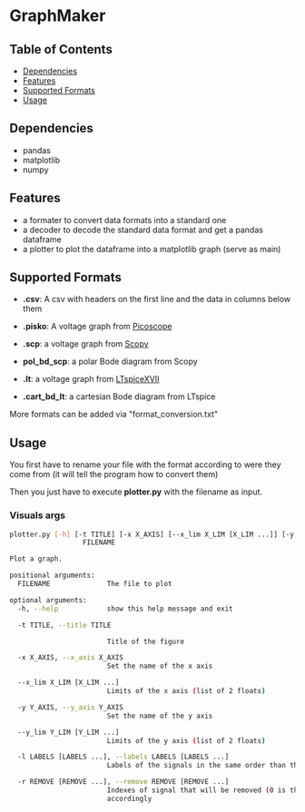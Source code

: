 # GraphMaker

## Table of Contents
* [Dependencies](#dependencies)
* [Features](#features)
* [Supported Formats](#supported-formats)
* [Usage](#usage)

## Dependencies
* pandas
* matplotlib
* numpy

## Features
* a formater to convert data formats into a standard one
* a decoder to decode the standard data format and get a pandas dataframe
* a plotter to plot the dataframe into a matplotlib graph (serve as main)

## Supported Formats
* **.csv**: A csv with headers on the first line and the data in columns below them

* **.pisko**: A voltage graph from [Picoscope](https://www.picotech.com/downloads)

* **.scp**: a voltage graph from [Scopy](https://wiki.analog.com/university/tools/m2k/scopy)
* **pol_bd_scp**: a polar Bode diagram from Scopy

* **.lt**: a voltage graph from [LTspiceXVII](https://www.analog.com/en/design-center/design-tools-and-calculators/ltspice-simulator.html)
* **.cart_bd_lt**: a cartesian Bode diagram from LTspice

More formats can be added via "format_conversion.txt"

## Usage
You first have to rename your file with the format according to were they come from (it will tell the program how to convert them)

Then you just have to execute **plotter.py** with the filename as input.

### Visuals args 
```bash
plotter.py [-h] [-t TITLE] [-x X_AXIS] [--x_lim X_LIM [X_LIM ...]] [-y Y_AXIS] [--y_lim Y_LIM [Y_LIM ...]] [-l LABELS [LABELS ...]] [-r REMOVE [REMOVE ...]]
                  FILENAME

Plot a graph.

positional arguments:
  FILENAME              The file to plot

optional arguments:
  -h, --help            show this help message and exit

  -t TITLE, --title TITLE

                        Title of the figure

  -x X_AXIS, --x_axis X_AXIS
                        Set the name of the x axis

  --x_lim X_LIM [X_LIM ...]
                        Limits of the x axis (list of 2 floats)

  -y Y_AXIS, --y_axis Y_AXIS
                        Set the name of the y axis

  --y_lim Y_LIM [Y_LIM ...]
                        Limits of the y axis (list of 2 floats)

  -l LABELS [LABELS ...], --labels LABELS [LABELS ...]
                        Labels of the signals in the same order than the input file headers (without the x axis)

  -r REMOVE [REMOVE ...], --remove REMOVE [REMOVE ...]
                        Indexes of signal that will be removed (0 is the index of the x-axis). The signals will be renamed after the removing so name them
                        accordingly
```
